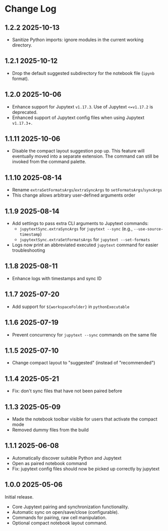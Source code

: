 # Change Log

## 1.2.2 2025-10-13

- Sanitize Python imports: ignore modules in the current working directory.

## 1.2.1 2025-10-12

- Drop the default suggested subdirectory for the notebook file (`ipynb` format).

## 1.2.0 2025-10-06

-   Enhance support for Jupytext `v1.17.3`. Use of Jupytext `<=v1.17.2` is deprecated.
-   Enhanced support of Jupytext config files when using Jupytext `v1.17.3`+.

## 1.1.11 2025-10-06

-   Disable the compact layout suggestion pop up. This feature will eventually moved into a separate extension. The command can still be invoked from the command palette.

## 1.1.10 2025-08-14

-   Rename `extraSetFormatsArgs`/`extraSyncArgs` to `setFormatsArgs`/`syncArgs`
-   This change allows arbitrary user-defined arguments order

## 1.1.9 2025-08-14

-   Add settings to pass extra CLI arguments to Jupytext commands:
    -   `jupytextSync.extraSyncArgs` for `jupytext --sync` (e.g., `--use-source-timestamp`)
    -   `jupytextSync.extraSetFormatsArgs` for `jupytext --set-formats`
-   Logs now print an abbreviated executed `jupytext` command for easier troubleshooting

## 1.1.8 2025-08-11

-   Enhance logs with timestamps and sync ID

## 1.1.7 2025-07-20

-   Add support for `${workspaceFolder}` in `pythonExecutable`

## 1.1.6 2025-07-19

-   Prevent concurrency for `jupytext --sync` commands on the same file

## 1.1.5 2025-07-10

-   Change compact layout to "suggested" (instead of "recommended")

## 1.1.4 2025-05-21

-   Fix: don't sync files that have not been paired before

## 1.1.3 2025-05-09

-   Made the notebook toolbar visible for users that activate the compact mode
-   Removed dummy files from the build

## 1.1.1 2025-06-08

-   Automatically discover suitable Python and Jupytext
-   Open as paired notebook command
-   Fix: jupytext config files should now be picked up correctly by jupytext

## 1.0.0 2025-05-06

Initial release.

-   Core Jupytext pairing and synchronization functionality.
-   Automatic sync on open/save/close (configurable).
-   Commands for pairing, raw cell manipulation.
-   Optional compact notebook layout command.
